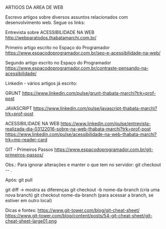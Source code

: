 ARTIGOS DA AREA DE WEB

Escrevo artigos sobre diversos assuntos relacionados com desenvolvimento web. Segue os links:

Entrevista sobre ACESSIBILIDADE NA WEB
http://webparatodos.thabatamarchi.com.br/

Primeiro artigo escrito no Espaço do Programador
https://www.espacodoprogramador.com.br/seo-e-acessibilidade-na-web/

Segundo artigo escrito no Espaço do Programador
https://www.espacodoprogramador.com.br/contraste-pensando-na-acessibilidade/


Linkedin - vários artigos já escrito:

GRUNT
https://www.linkedin.com/pulse/grunt-thabata-marchi?trk=prof-post


JAVASCRIPT
https://www.linkedin.com/pulse/javascript-thabata-marchi?trk=prof-post


ACESSIBILIDADE NA WEB
https://www.linkedin.com/pulse/entrevista-realizada-dia-03122016-sobre-na-web-thabata-marchi?trk=prof-post
https://www.linkedin.com/pulse/acessibilidade-na-web-thabata-marchi?trk=mp-reader-card


GIT - Primeiros Passos
https://www.espacodoprogramador.com.br/git-primeiros-passos/

Obs.:
Para ignorar alterações e manter o que tem no servidor: 
git checkout -- . 

Após: git pull 

git diff -> mostra as diferenças
git checkout -b nome-da-branch (cria uma nova branch)
git checkout nome-da-branch (para acessar a branch, se estiver em outro local)


Dicas e fontes:
https://www.git-tower.com/blog/git-cheat-sheet/
https://www.git-tower.com/blog/content/posts/54-git-cheat-sheet/git-cheat-sheet-large01.png

